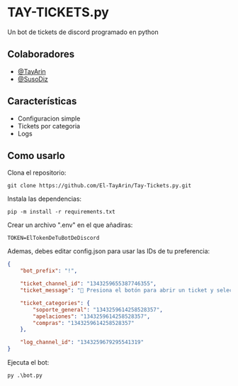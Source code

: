 
# TAY-TICKETS.py

Un bot de tickets de discord programado en python


## Colaboradores

- [@TayArin](https://github.com/El-TayArin)
- [@SusoDiz](https://github.com/SusoDiz)


## Características

- Configuracion simple
- Tickets por categoria
- Logs


## Como usarlo

Clona el repositorio:
```
git clone https://github.com/El-TayArin/Tay-Tickets.py.git
```

Instala las dependencias:
```
pip -m install -r requirements.txt
```

Crear un archivo ".env" en el que añadiras:
```plaintext # .env
TOKEN=ElTokenDeTuBotDeDiscord
```
Ademas, debes editar config.json para usar las IDs de tu preferencia:
```json
{
    "bot_prefix": "!",

    "ticket_channel_id": "1343259655387746355",
    "ticket_message": "🎫 Presiona el botón para abrir un ticket y seleccionar la categoría.",

    "ticket_categories": {
        "soporte_general": "1343259614258528357",
        "apelaciones": "1343259614258528357",
        "compras": "1343259614258528357"
    },

    "log_channel_id": "1343259679295541319"
}
```

Ejecuta el bot:
```
py .\bot.py
```
